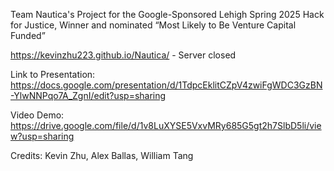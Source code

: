 Team Nautica's Project for the Google-Sponsored Lehigh Spring 2025 Hack for Justice, Winner and nominated “Most Likely to Be Venture Capital Funded”

https://kevinzhu223.github.io/Nautica/ - Server closed

Link to Presentation: https://docs.google.com/presentation/d/1TdpcEklitCZpV4zwiFgWDC3GzBN-YlwNNPqo7A_ZgnI/edit?usp=sharing

Video Demo: https://drive.google.com/file/d/1v8LuXYSE5VxvMRy685G5gt2h7SlbD5li/view?usp=sharing

Credits: Kevin Zhu, Alex Ballas, William Tang
